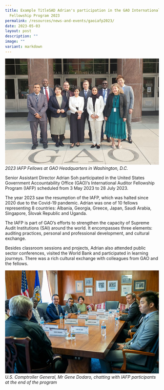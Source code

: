 ```yaml
---
title: Example TitleSAD Adrian's participation in the GAO International Auditor
  Fellowship Program 2023
permalink: /resources/news-and-events/gaoiafp2023/
date: 2023-05-03
layout: post
description: ""
image: ""
variant: markdown
---
```

![](/images/News_Events_Photos/2023/2023_GAO_IAFP_1.jpg)
*2023 IAFP Fellows at GAO Headquarters in Washington, D.C.*

Senior Assistant Director Adrian Soh participated in the United States Government Accountability Office (GAO)’s International Auditor Fellowship Program (IAFP) scheduled from 3 May 2023 to 28 July 2023.

The year 2023 saw the resumption of the IAFP, which was halted since 2020 due to the Covid-19 pandemic. Adrian was one of 10 fellows representing 8 countries: Albania, Georgia, Greece, Japan, Saudi Arabia, Singapore, Slovak Republic and Uganda.

The IAFP is part of GAO’s efforts to strengthen the capacity of Supreme Audit Institutions (SAI) around the world. It encompasses three elements: auditing practices, personal and professional development, and cultural exchange.

Besides classroom sessions and projects, Adrian also attended public sector conferences, visited the World Bank and participated in learning journeys. There was a rich cultural exchange with colleagues from GAO and the fellows.

![](/images/News_Events_Photos/2023/2023_GAO_IAFP_3.jpg)
*U.S. Comptroller General, Mr Gene Dodaro, chatting with IAFP participants at the end of the program*